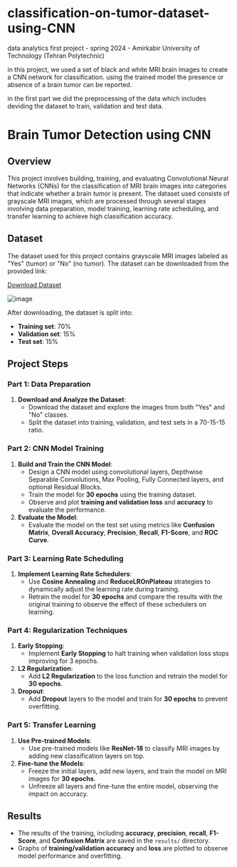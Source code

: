 # classification-on-tumor-dataset-using-CNN
data analytics first project - spring 2024 - Amirkabir University of Technology (Tehran Polytechnic)

in this project, we used a set of black and white MRI brain images to create a CNN network for classification. 
using the trained model the presence or absence of a brain tumor can be reported. 

in the first part we did the preprocessing of the data which includes deviding the dataset to train, validation and test data.

# Brain Tumor Detection using CNN

## Overview
This project involves building, training, and evaluating Convolutional Neural Networks (CNNs) for the classification of MRI brain images into categories that indicate whether a brain tumor is present. The dataset used consists of grayscale MRI images, which are processed through several stages involving data preparation, model training, learning rate scheduling, and transfer learning to achieve high classification accuracy.

## Dataset
The dataset used for this project contains grayscale MRI images labeled as "Yes" (tumor) or "No" (no tumor). The dataset can be downloaded from the provided link:

[Download Dataset](https://drive.google.com/file/d/1sNlHFQKjyfcNE_smFT-7VT1oChmAUcPK/view?usp=sharing)

![image](https://github.com/user-attachments/assets/c18bcde1-8d3e-43e7-8bc4-fea70bd2b8c3)

After downloading, the dataset is split into:
- **Training set**: 70%
- **Validation set**: 15%
- **Test set**: 15%

## Project Steps

### Part 1: Data Preparation
1. **Download and Analyze the Dataset**:
   - Download the dataset and explore the images from both "Yes" and "No" classes.
   - Split the dataset into training, validation, and test sets in a 70-15-15 ratio.

### Part 2: CNN Model Training
1. **Build and Train the CNN Model**:
   - Design a CNN model using convolutional layers, Depthwise Separable Convolutions, Max Pooling, Fully Connected layers, and optional Residual Blocks.
   - Train the model for **30 epochs** using the training dataset.
   - Observe and plot **training and validation loss** and **accuracy** to evaluate the performance.
2. **Evaluate the Model**:
   - Evaluate the model on the test set using metrics like **Confusion Matrix**, **Overall Accuracy**, **Precision**, **Recall**, **F1-Score**, and **ROC Curve**.

### Part 3: Learning Rate Scheduling
1. **Implement Learning Rate Schedulers**:
   - Use **Cosine Annealing** and **ReduceLROnPlateau** strategies to dynamically adjust the learning rate during training.
   - Retrain the model for **30 epochs** and compare the results with the original training to observe the effect of these schedulers on learning.

### Part 4: Regularization Techniques
1. **Early Stopping**:
   - Implement **Early Stopping** to halt training when validation loss stops improving for 3 epochs.
2. **L2 Regularization**:
   - Add **L2 Regularization** to the loss function and retrain the model for **30 epochs**.
3. **Dropout**:
   - Add **Dropout** layers to the model and train for **30 epochs** to prevent overfitting.

### Part 5: Transfer Learning
1. **Use Pre-trained Models**:
   - Use pre-trained models like **ResNet-18** to classify MRI images by adding new classification layers on top.
2. **Fine-tune the Models**:
   - Freeze the initial layers, add new layers, and train the model on MRI images for **30 epochs**.
   - Unfreeze all layers and fine-tune the entire model, observing the impact on accuracy.


## Results
- The results of the training, including **accuracy**, **precision**, **recall**, **F1-Score**, and **Confusion Matrix** are saved in the `results/` directory.
- Graphs of **training/validation accuracy** and **loss** are plotted to observe model performance and overfitting.



